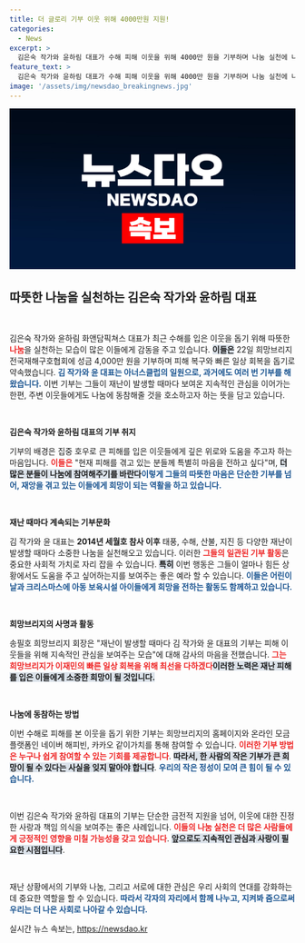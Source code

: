 ```yaml
---
title: 더 글로리 기부 이웃 위해 4000만원 지원!
categories:
  - News
excerpt: >
  김은숙 작가와 윤하림 대표가 수해 피해 이웃을 위해 4000만 원을 기부하며 나눔 실천에 나섰습니다. 반복되는 재난 속에서도 그들은 끊임없는 선행을 이어가고 있습니다. 당신도 함께 희망을 전해보세요!
feature_text: >
  김은숙 작가와 윤하림 대표가 수해 피해 이웃을 위해 4000만 원을 기부하며 나눔 실천에 나섰습니다. 반복되는 재난 속에서도 그들은 끊임없는 선행을 이어가고 있습니다. 당신도 함께 희망을 전해보세요!
image: '/assets/img/newsdao_breakingnews.jpg'
---
```


<p><img src="/assets/img/newsdao_breakingnews.jpg" alt="cryptoinkorea 속보" /></p>

<h2 data-ke-size="size26">따뜻한 나눔을 실천하는 김은숙 작가와 윤하림 대표</h2>

<p data-ke-size="size16">&nbsp;</p>

<p>김은숙 작가와 윤하림 화앤담픽쳐스 대표가 최근 수해를 입은 이웃을 돕기 위해 따뜻한 <b><span style="color: #ee2323;">나눔</span></b>을 실천하는 모습이 많은 이들에게 감동을 주고 있습니다. <b><span style="background-color: #21538527;">이들은</span></b> 22일 희망브리지 전국재해구호협회에 성금 4,000만 원을 기부하며 피해 복구와 빠른 일상 회복을 돕기로 약속했습니다. <b><span style="color: #1a5490;">김 작가와 윤 대표는 아너스클럽의 일원으로, 과거에도 여러 번 기부를 해왔습니다.</span></b> 이번 기부는 그들이 재난이 발생할 때마다 보여온 지속적인 관심을 이어가는 한편, 주변 이웃들에게도 나눔에 동참해줄 것을 호소하고자 하는 뜻을 담고 있습니다. </p>

<p data-ke-size="size16">&nbsp;</p>

<p><b>김은숙 작가와 윤하림 대표의 기부 취지</b></p>

<p>기부의 배경은 집중 호우로 큰 피해를 입은 이웃들에게 깊은 위로와 도움을 주고자 하는 마음입니다. <b><span style="color: #ee2323;">이들은</span></b> "현재 피해를 겪고 있는 분들께 특별히 마음을 전하고 싶다"며, <b><span style="background-color: #21538527;">더 많은 분들이 나눔에 참여해주기를 바란다</span></b고 강조했습니다. <b><span style="color: #1a5490;">이렇게 그들의 따뜻한 마음은 단순한 기부를 넘어, 재앙을 겪고 있는 이들에게 희망이 되는 역활을 하고 있습니다.</span></b></p>

<p data-ke-size="size16">&nbsp;</p>

<p><b>재난 때마다 계속되는 기부문화</b></p>

<p>김 작가와 윤 대표는 <b>2014년 세월호 참사 이후</b> 태풍, 수해, 산불, 지진 등 다양한 재난이 발생할 때마다 소중한 나눔을 실천해오고 있습니다. 이러한 <b><span style="color: #ee2323;">그들의 일관된 기부 활동</span></b>은 중요한 사회적 가치로 자리 잡을 수 있습니다. <b><span style="background-color: #21538527;">특히</span></b> 이번 행동은 그들이 얼마나 힘든 상황에서도 도움을 주고 싶어하는지를 보여주는 좋은 예라 할 수 있습니다. <b><span style="color: #1a5490;">이들은 어린이날과 크리스마스에 아동 보육시설 아이들에게 희망을 전하는 활동도 함께하고 있습니다.</span></b></p>

<p data-ke-size="size16">&nbsp;</p>

<p><b>희망브리지의 사명과 활동</b></p>

<p>송필호 희망브리지 회장은 "재난이 발생할 때마다 김 작가와 윤 대표의 기부는 피해 이웃들을 위해 지속적인 관심을 보여주는 모습"에 대해 감사의 마음을 전했습니다. <b><span style="color: #ee2323;">그는 희망브리지가 이재민의 빠른 일상 회복을 위해 최선을 다하겠다</span></b며, 양질의 지원을 약속했습니다. <b><span style="background-color: #21538527;">이러한 노력은 재난 피해를 입은 이들에게 소중한 희망이 될 것입니다.</span></b></p>

<p data-ke-size="size16">&nbsp;</p>

<p><b>나눔에 동참하는 방법</b></p>

<p>이번 수해로 피해를 본 이웃을 돕기 위한 기부는 희망브리지의 홈페이지와 온라인 모금 플랫폼인 네이버 해피빈, 카카오 같이가치를 통해 참여할 수 있습니다. <b><span style="color: #ee2323;">이러한 기부 방법은 누구나 쉽게 참여할 수 있는 기회를 제공합니다</span></b>. <b><span style="background-color: #21538527;">따라서, 한 사람의 작은 기부가 큰 희망이 될 수 있다는 사실을 잊지 말아야 합니다</span></b>. <b><span style="color: #1a5490;">우리의 작은 정성이 모여 큰 힘이 될 수 있습니다.</span></b></p>

<p data-ke-size="size16">&nbsp;</p>

<p>이번 김은숙 작가와 윤하림 대표의 기부는 단순한 금전적 지원을 넘어, 이웃에 대한 진정한 사랑과 책임 의식을 보여주는 좋은 사례입니다. <b><span style="color: #ee2323;">이들의 나눔 실천은 더 많은 사람들에게 긍정적인 영향을 미칠 가능성을 갖고 있습니다</span></b>. <b><span style="background-color: #21538527;">앞으로도 지속적인 관심과 사랑이 필요한 시점입니다</span></b>.</p>

<p data-ke-size="size16">&nbsp;</p>

<p>재난 상황에서의 기부와 나눔, 그리고 서로에 대한 관심은 우리 사회의 연대를 강화하는 데 중요한 역할을 할 수 있습니다. <b><span style="color: #1a5490;">따라서 각자의 자리에서 함께 나누고, 지켜봐 줌으로써 우리는 더 나은 사회로 나아갈 수 있습니다.</span></b></p>
실시간 뉴스 속보는, <a href="https://newsdao.kr" rel="dofollow">https://newsdao.kr</a>


